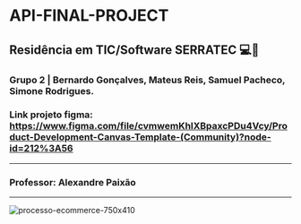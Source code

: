 # API-FINAL-PROJECT
## Residência em TIC/Software SERRATEC 💻📱
### Grupo 2 | Bernardo Gonçalves, Mateus Reis, Samuel Pacheco, Simone Rodrigues.
### Link projeto figma: https://www.figma.com/file/cvmwemKhIXBpaxcPDu4Vcy/Product-Development-Canvas-Template-(Community)?node-id=212%3A56

<hr>

### Professor: Alexandre Paixão

<hr>

![processo-ecommerce-750x410](https://user-images.githubusercontent.com/87822546/171032332-c2267b19-e9b8-4fc6-9cfb-289ab32bbbb4.jpg)
